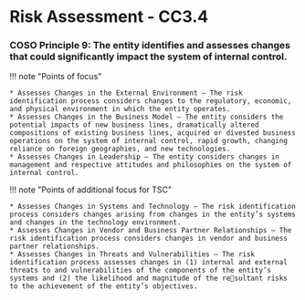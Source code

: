 #  Risk Assessment - CC3.4

### COSO Principle 9: The entity identifies and assesses changes that could significantly impact the system of internal control.

!!! note "Points of focus"

    * Assesses Changes in the External Environment — The risk identification process considers changes to the regulatory, economic, and physical environment in which the entity operates.
    * Assesses Changes in the Business Model — The entity considers the potential impacts of new business lines, dramatically altered compositions of existing business lines, acquired or divested business operations on the system of internal control, rapid growth, changing reliance on foreign geographies, and new technologies.
    * Assesses Changes in Leadership — The entity considers changes in management and respective attitudes and philosophies on the system of internal control.

!!! note "Points of additional focus for TSC"

    * Assesses Changes in Systems and Technology — The risk identification process considers changes arising from changes in the entity’s systems and changes in the technology environment.
    * Assesses Changes in Vendor and Business Partner Relationships — The risk identification process considers changes in vendor and business partner relationships.
    * Assesses Changes in Threats and Vulnerabilities — The risk identification process assesses changes in (1) internal and external threats to and vulnerabilities of the components of the entity’s systems and (2) the likelihood and magnitude of the resultant risks to the achievement of the entity’s objectives.
